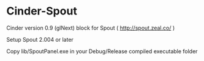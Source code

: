 Cinder-Spout
============

Cinder version 0.9 (glNext) block for Spout ( http://spout.zeal.co/ )

Setup Spout 2.004 or later

Copy lib/SpoutPanel.exe in your Debug/Release compiled executable folder